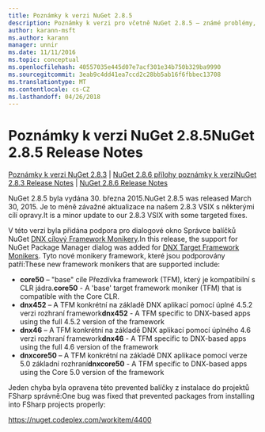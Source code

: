 ```yaml
---
title: Poznámky k verzi NuGet 2.8.5
description: Poznámky k verzi pro včetně NuGet 2.8.5 – známé problémy, opravy chyb, přidaných funkcí a chcete.
author: karann-msft
ms.author: karann
manager: unnir
ms.date: 11/11/2016
ms.topic: conceptual
ms.openlocfilehash: 40557035e445d07e7acf301e34b750b329ba9990
ms.sourcegitcommit: 3eab9c4dd41ea7ccd2c28bb5ab16f6fbbec13708
ms.translationtype: MT
ms.contentlocale: cs-CZ
ms.lasthandoff: 04/26/2018
---
```

# <a name="nuget-285-release-notes"></a><span data-ttu-id="fb323-103">Poznámky k verzi NuGet 2.8.5</span><span class="sxs-lookup"><span data-stu-id="fb323-103">NuGet 2.8.5 Release Notes</span></span>

<span data-ttu-id="fb323-104">[Poznámky k verzi NuGet 2.8.3](../release-notes/nuget-2.8.3.md) | [NuGet 2.8.6 přílohy poznámky k verzi](../release-notes/nuget-2.8.6.md)</span><span class="sxs-lookup"><span data-stu-id="fb323-104">[NuGet 2.8.3 Release Notes](../release-notes/nuget-2.8.3.md) | [NuGet 2.8.6 Release Notes](../release-notes/nuget-2.8.6.md)</span></span>

<span data-ttu-id="fb323-105">NuGet 2.8.5 byla vydána 30. března 2015.</span><span class="sxs-lookup"><span data-stu-id="fb323-105">NuGet 2.8.5 was released March 30, 2015.</span></span> <span data-ttu-id="fb323-106">Je to méně závažné aktualizace na našem 2.8.3 VSIX s některými cílí opravy.</span><span class="sxs-lookup"><span data-stu-id="fb323-106">It is a minor update to our 2.8.3 VSIX with some targeted fixes.</span></span>

<span data-ttu-id="fb323-107">V této verzi byla přidána podpora pro dialogové okno Správce balíčků NuGet [DNX cílový Framework Monikery](https://github.com/aspnet/dnx).</span><span class="sxs-lookup"><span data-stu-id="fb323-107">In this release, the support for NuGet Package Manager dialog was added for [DNX Target Framework Monikers](https://github.com/aspnet/dnx).</span></span>  <span data-ttu-id="fb323-108">Tyto nové monikery framework, které jsou podporovány patří:</span><span class="sxs-lookup"><span data-stu-id="fb323-108">These new framework monikers that are supported include:</span></span>

* <span data-ttu-id="fb323-109">**core50** – "base" cíle Přezdívka framework (TFM), který je kompatibilní s CLR jádra.</span><span class="sxs-lookup"><span data-stu-id="fb323-109">**core50** - A 'base' target framework moniker (TFM) that is compatible with the Core CLR.</span></span>
* <span data-ttu-id="fb323-110">**dnx452** – A TFM konkrétní na základě DNX aplikací pomocí úplné 4.5.2 verzi rozhraní framework</span><span class="sxs-lookup"><span data-stu-id="fb323-110">**dnx452** - A TFM specific to DNX-based apps using the full 4.5.2 version of the framework</span></span>
* <span data-ttu-id="fb323-111">**dnx46** – A TFM konkrétní na základě DNX aplikací pomocí úplného 4.6 verzi rozhraní framework</span><span class="sxs-lookup"><span data-stu-id="fb323-111">**dnx46** - A TFM specific to DNX-based apps using the full 4.6 version of the framework</span></span>
* <span data-ttu-id="fb323-112">**dnxcore50** – A TFM konkrétní na základě DNX aplikace pomocí verze 5.0 základní rozhraní</span><span class="sxs-lookup"><span data-stu-id="fb323-112">**dnxcore50** - A TFM specific to DNX-based apps using the Core 5.0 version of the framework</span></span>

<span data-ttu-id="fb323-113">Jeden chyba byla opravena této prevented balíčky z instalace do projektů FSharp správně:</span><span class="sxs-lookup"><span data-stu-id="fb323-113">One bug was fixed that prevented packages from installing into FSharp projects properly:</span></span>

https://nuget.codeplex.com/workitem/4400